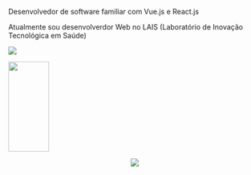Desenvolvedor de software familiar com Vue.js e React.js

Atualmente sou desenvolverdor Web no LAIS (Laboratório de Inovação Tecnológica em Saúde)

[<img src="https://img.shields.io/badge/linkedin-%230077B5.svg?&style=for-the-badge&logo=linkedin&logoColor=white" />](https://www.linkedin.com/in/jorge-vinicius-lourenco/)

 <img height="180em" width="40%" src="https://github-readme-stats.vercel.app/api/top-langs/?username=xorj&layout=compact&langs_count=7&theme=radical"/>


<p style="text-align: center">
  <img src="https://github-readme-stats.vercel.app/api?username=xorj&theme=radical&line_height=22">
</p>
